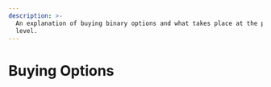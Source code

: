```yaml
---
description: >-
  An explanation of buying binary options and what takes place at the protocol
  level.
---
```


# Buying Options

